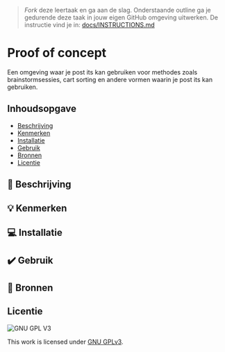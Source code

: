 > _Fork_ deze leertaak en ga aan de slag. Onderstaande outline ga je gedurende deze taak in jouw eigen GitHub omgeving uitwerken. De instructie vind je in: [docs/INSTRUCTIONS.md](docs/INSTRUCTIONS.md)

# Proof of concept
<!-- Geef je project een titel en schrijf in één zin wat het is -->
Een omgeving waar je post its kan gebruiken voor methodes zoals brainstormsessies, cart sorting en andere vormen waarin je post its kan gebruiken. 
## Inhoudsopgave

  * [Beschrijving](#beschrijving)
  * [Kenmerken](#kenmerken)
  * [Installatie](#installatie)
  * [Gebruik](#gebruik)
  * [Bronnen](#bronnen)
  * [Licentie](#licentie)

## 📘 Beschrijving



<!-- In de Beschrijving staat hoe je project er uit ziet, hoe het werkt en wat je er mee kan. -->
<!-- Voeg een mooie poster visual toe 📸 -->
 


## 💡 Kenmerken
<!-- Bij Kenmerken staat welke technieken zijn gebruikt en hoe. Wat is de HTML structuur? Wat zijn de belangrijkste dingen in CSS? Wat is er met Javascript gedaan en hoe? Misschien heb je een framwork of library gebruikt? -->



## 💻 Installatie

## ✔️ Gebruik



## 📃 Bronnen


   
## Licentie

![GNU GPL V3](https://www.gnu.org/graphics/gplv3-127x51.png)

This work is licensed under [GNU GPLv3](./LICENSE).
